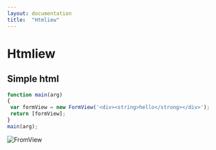 ```yaml
---
layout: documentation
title:  "Htmliew"
---
```


# Htmliew

## Simple html
 ```javascript
function main(arg)
{
  var formView = new FormView('<div><string>hello</strong></div>');
  return [formView];
}
main(arg);
```
![FromView](images/HtmlView_Hello.PNG)
